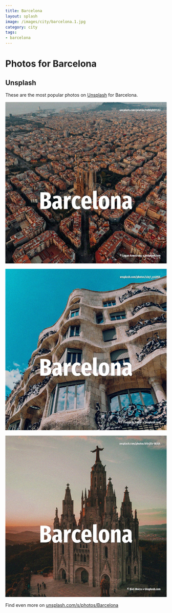 ```yaml
---
title: Barcelona
layout: splash
image: /images/city/barcelona.1.jpg
category: city
tags:
- barcelona
---
```

# Photos for Barcelona

## Unsplash

These are the most popular photos on [Unsplash](https://unsplash.com) for Barcelona.

![Barcelona](/images/city/barcelona.1.jpg)

![Barcelona](/images/city/barcelona.2.jpg)

![Barcelona](/images/city/barcelona.3.jpg)

Find even more on [unsplash.com/s/photos/Barcelona](https://unsplash.com/s/photos/Barcelona)